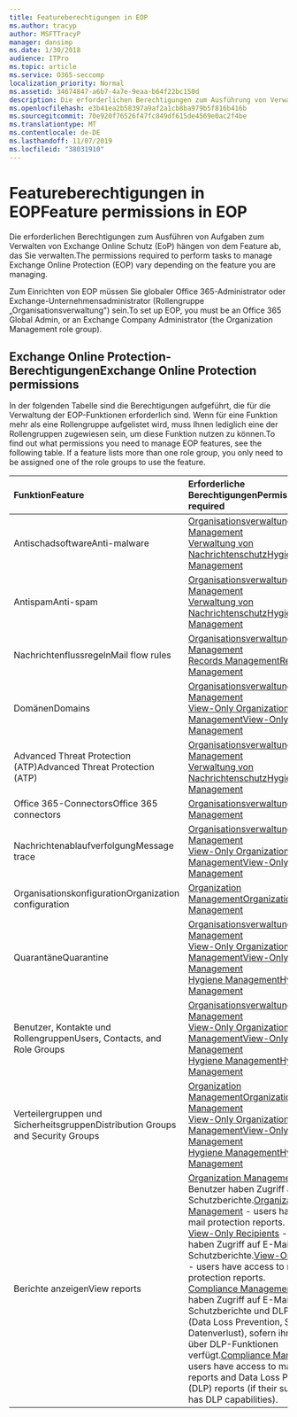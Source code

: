 ```yaml
---
title: Featureberechtigungen in EOP
ms.author: tracyp
author: MSFTTracyP
manager: dansimp
ms.date: 1/30/2018
audience: ITPro
ms.topic: article
ms.service: O365-seccomp
localization_priority: Normal
ms.assetid: 34674847-a6b7-4a7e-9eaa-b64f22bc150d
description: Die erforderlichen Berechtigungen zum Ausführung von Verwaltungsaufgaben für Microsoft Exchange Online Protection (EOP) variieren abhängig davon, welche Funktion verwaltet werden soll.
ms.openlocfilehash: e3b41ea2b58397a9af2a1cb8ba979b5f816b416b
ms.sourcegitcommit: 70e920f76526f47fc849df615de4569e0ac2f4be
ms.translationtype: MT
ms.contentlocale: de-DE
ms.lasthandoff: 11/07/2019
ms.locfileid: "38031910"
---
```

# <a name="feature-permissions-in-eop"></a><span data-ttu-id="9b57f-103">Featureberechtigungen in EOP</span><span class="sxs-lookup"><span data-stu-id="9b57f-103">Feature permissions in EOP</span></span>

<span data-ttu-id="9b57f-104">Die erforderlichen Berechtigungen zum Ausführen von Aufgaben zum Verwalten von Exchange Online Schutz (EoP) hängen von dem Feature ab, das Sie verwalten.</span><span class="sxs-lookup"><span data-stu-id="9b57f-104">The permissions required to perform tasks to manage Exchange Online Protection (EOP) vary depending on the feature you are managing.</span></span>

<span data-ttu-id="9b57f-105">Zum Einrichten von EOP müssen Sie globaler Office 365-Administrator oder Exchange-Unternehmensadministrator (Rollengruppe „Organisationsverwaltung") sein.</span><span class="sxs-lookup"><span data-stu-id="9b57f-105">To set up EOP, you must be an Office 365 Global Admin, or an Exchange Company Administrator (the Organization Management role group).</span></span>

## <a name="exchange-online-protection-permissions"></a><span data-ttu-id="9b57f-106">Exchange Online Protection-Berechtigungen</span><span class="sxs-lookup"><span data-stu-id="9b57f-106">Exchange Online Protection permissions</span></span>

<span data-ttu-id="9b57f-p101">In der folgenden Tabelle sind die Berechtigungen aufgeführt, die für die Verwaltung der EOP-Funktionen erforderlich sind. Wenn für eine Funktion mehr als eine Rollengruppe aufgelistet wird, muss Ihnen lediglich eine der Rollengruppen zugewiesen sein, um diese Funktion nutzen zu können.</span><span class="sxs-lookup"><span data-stu-id="9b57f-p101">To find out what permissions you need to manage EOP features, see the following table. If a feature lists more than one role group, you only need to be assigned one of the role groups to use the feature.</span></span>

|<span data-ttu-id="9b57f-109">**Funktion**</span><span class="sxs-lookup"><span data-stu-id="9b57f-109">**Feature**</span></span>|<span data-ttu-id="9b57f-110">**Erforderliche Berechtigungen**</span><span class="sxs-lookup"><span data-stu-id="9b57f-110">**Permissions required**</span></span>|
|:-----|:-----|
|<span data-ttu-id="9b57f-111">Antischadsoftware</span><span class="sxs-lookup"><span data-stu-id="9b57f-111">Anti-malware</span></span>|[<span data-ttu-id="9b57f-112">Organisationsverwaltung</span><span class="sxs-lookup"><span data-stu-id="9b57f-112">Organization Management</span></span>](https://technet.microsoft.com/library/0bfd21c1-86ac-4369-86b7-aeba386741c8.aspx) <br/> [<span data-ttu-id="9b57f-113">Verwaltung von Nachrichtenschutz</span><span class="sxs-lookup"><span data-stu-id="9b57f-113">Hygiene Management</span></span>](https://technet.microsoft.com/library/fc0a9ec2-9c3d-42f6-8442-8603fb29d464.aspx)|
|<span data-ttu-id="9b57f-114">Antispam</span><span class="sxs-lookup"><span data-stu-id="9b57f-114">Anti-spam</span></span>|[<span data-ttu-id="9b57f-115">Organisationsverwaltung</span><span class="sxs-lookup"><span data-stu-id="9b57f-115">Organization Management</span></span>](https://technet.microsoft.com/library/0bfd21c1-86ac-4369-86b7-aeba386741c8.aspx) <br/> [<span data-ttu-id="9b57f-116">Verwaltung von Nachrichtenschutz</span><span class="sxs-lookup"><span data-stu-id="9b57f-116">Hygiene Management</span></span>](https://technet.microsoft.com/library/fc0a9ec2-9c3d-42f6-8442-8603fb29d464.aspx)|
|<span data-ttu-id="9b57f-117">Nachrichtenflussregeln</span><span class="sxs-lookup"><span data-stu-id="9b57f-117">Mail flow rules</span></span>|[<span data-ttu-id="9b57f-118">Organisationsverwaltung</span><span class="sxs-lookup"><span data-stu-id="9b57f-118">Organization Management</span></span>](https://technet.microsoft.com/library/0bfd21c1-86ac-4369-86b7-aeba386741c8.aspx) <br/> [<span data-ttu-id="9b57f-119">Records Management</span><span class="sxs-lookup"><span data-stu-id="9b57f-119">Records Management</span></span>](https://technet.microsoft.com/library/0e0c95ce-6109-4591-b86d-c6cfd44d21f5.aspx)|
|<span data-ttu-id="9b57f-120">Domänen</span><span class="sxs-lookup"><span data-stu-id="9b57f-120">Domains</span></span>|[<span data-ttu-id="9b57f-121">Organisationsverwaltung</span><span class="sxs-lookup"><span data-stu-id="9b57f-121">Organization Management</span></span>](https://technet.microsoft.com/library/0bfd21c1-86ac-4369-86b7-aeba386741c8.aspx) <br/> [<span data-ttu-id="9b57f-122">View-Only Organization Management</span><span class="sxs-lookup"><span data-stu-id="9b57f-122">View-Only Organization Management</span></span>](https://technet.microsoft.com/library/c514c6d0-0157-4c52-9ec6-441d9a30f3df.aspx)|
|<span data-ttu-id="9b57f-123">Advanced Threat Protection (ATP)</span><span class="sxs-lookup"><span data-stu-id="9b57f-123">Advanced Threat Protection (ATP)</span></span>|[<span data-ttu-id="9b57f-124">Organisationsverwaltung</span><span class="sxs-lookup"><span data-stu-id="9b57f-124">Organization Management</span></span>](https://technet.microsoft.com/library/0bfd21c1-86ac-4369-86b7-aeba386741c8.aspx) <br/> [<span data-ttu-id="9b57f-125">Verwaltung von Nachrichtenschutz</span><span class="sxs-lookup"><span data-stu-id="9b57f-125">Hygiene Management</span></span>](https://technet.microsoft.com/library/fc0a9ec2-9c3d-42f6-8442-8603fb29d464.aspx)|
|<span data-ttu-id="9b57f-126">Office 365-Connectors</span><span class="sxs-lookup"><span data-stu-id="9b57f-126">Office 365 connectors</span></span>|[<span data-ttu-id="9b57f-127">Organisationsverwaltung</span><span class="sxs-lookup"><span data-stu-id="9b57f-127">Organization Management</span></span>](https://technet.microsoft.com/library/0bfd21c1-86ac-4369-86b7-aeba386741c8.aspx)|
|<span data-ttu-id="9b57f-128">Nachrichtenablaufverfolgung</span><span class="sxs-lookup"><span data-stu-id="9b57f-128">Message trace</span></span>|[<span data-ttu-id="9b57f-129">Organisationsverwaltung</span><span class="sxs-lookup"><span data-stu-id="9b57f-129">Organization Management</span></span>](https://technet.microsoft.com/library/0bfd21c1-86ac-4369-86b7-aeba386741c8.aspx) <br/> [<span data-ttu-id="9b57f-130">View-Only Organization Management</span><span class="sxs-lookup"><span data-stu-id="9b57f-130">View-Only Organization Management</span></span>](https://technet.microsoft.com/library/c514c6d0-0157-4c52-9ec6-441d9a30f3df.aspx)|
|<span data-ttu-id="9b57f-131">Organisationskonfiguration</span><span class="sxs-lookup"><span data-stu-id="9b57f-131">Organization configuration</span></span>|[<span data-ttu-id="9b57f-132">Organization Management</span><span class="sxs-lookup"><span data-stu-id="9b57f-132">Organization Management</span></span>](https://technet.microsoft.com/library/0bfd21c1-86ac-4369-86b7-aeba386741c8.aspx)|
|<span data-ttu-id="9b57f-133">Quarantäne</span><span class="sxs-lookup"><span data-stu-id="9b57f-133">Quarantine</span></span>|[<span data-ttu-id="9b57f-134">Organisationsverwaltung</span><span class="sxs-lookup"><span data-stu-id="9b57f-134">Organization Management</span></span>](https://technet.microsoft.com/library/0bfd21c1-86ac-4369-86b7-aeba386741c8.aspx) <br/> [<span data-ttu-id="9b57f-135">View-Only Organization Management</span><span class="sxs-lookup"><span data-stu-id="9b57f-135">View-Only Organization Management</span></span>](https://technet.microsoft.com/library/c514c6d0-0157-4c52-9ec6-441d9a30f3df.aspx) <br/> [<span data-ttu-id="9b57f-136">Hygiene Management</span><span class="sxs-lookup"><span data-stu-id="9b57f-136">Hygiene Management</span></span>](https://technet.microsoft.com/library/fc0a9ec2-9c3d-42f6-8442-8603fb29d464.aspx)|
|<span data-ttu-id="9b57f-137">Benutzer, Kontakte und Rollengruppen</span><span class="sxs-lookup"><span data-stu-id="9b57f-137">Users, Contacts, and Role Groups</span></span>|[<span data-ttu-id="9b57f-138">Organisationsverwaltung</span><span class="sxs-lookup"><span data-stu-id="9b57f-138">Organization Management</span></span>](https://technet.microsoft.com/library/0bfd21c1-86ac-4369-86b7-aeba386741c8.aspx) <br/> [<span data-ttu-id="9b57f-139">View-Only Organization Management</span><span class="sxs-lookup"><span data-stu-id="9b57f-139">View-Only Organization Management</span></span>](https://technet.microsoft.com/library/c514c6d0-0157-4c52-9ec6-441d9a30f3df.aspx) <br/> [<span data-ttu-id="9b57f-140">Hygiene Management</span><span class="sxs-lookup"><span data-stu-id="9b57f-140">Hygiene Management</span></span>](https://technet.microsoft.com/library/fc0a9ec2-9c3d-42f6-8442-8603fb29d464.aspx)|
|<span data-ttu-id="9b57f-141">Verteilergruppen und Sicherheitsgruppen</span><span class="sxs-lookup"><span data-stu-id="9b57f-141">Distribution Groups and Security Groups</span></span>|[<span data-ttu-id="9b57f-142">Organization Management</span><span class="sxs-lookup"><span data-stu-id="9b57f-142">Organization Management</span></span>](https://technet.microsoft.com/library/0bfd21c1-86ac-4369-86b7-aeba386741c8.aspx) <br/> [<span data-ttu-id="9b57f-143">View-Only Organization Management</span><span class="sxs-lookup"><span data-stu-id="9b57f-143">View-Only Organization Management</span></span>](https://technet.microsoft.com/library/c514c6d0-0157-4c52-9ec6-441d9a30f3df.aspx) <br/> [<span data-ttu-id="9b57f-144">Hygiene Management</span><span class="sxs-lookup"><span data-stu-id="9b57f-144">Hygiene Management</span></span>](https://technet.microsoft.com/library/fc0a9ec2-9c3d-42f6-8442-8603fb29d464.aspx)|
|<span data-ttu-id="9b57f-145">Berichte anzeigen</span><span class="sxs-lookup"><span data-stu-id="9b57f-145">View reports</span></span>|<span data-ttu-id="9b57f-146">[Organization Management](https://technet.microsoft.com/library/0bfd21c1-86ac-4369-86b7-aeba386741c8.aspx) - Benutzer haben Zugriff auf E-Mail-Schutzberichte.</span><span class="sxs-lookup"><span data-stu-id="9b57f-146">[Organization Management](https://technet.microsoft.com/library/0bfd21c1-86ac-4369-86b7-aeba386741c8.aspx) - users have access to mail protection reports.</span></span>  <br/> <span data-ttu-id="9b57f-147">[View-Only Recipients](https://technet.microsoft.com/library/37e66b92-81d3-412f-b7a9-e1bb8cbeb468.aspx) - Benutzer haben Zugriff auf E-Mail-Schutzberichte.</span><span class="sxs-lookup"><span data-stu-id="9b57f-147">[View-Only Recipients](https://technet.microsoft.com/library/37e66b92-81d3-412f-b7a9-e1bb8cbeb468.aspx) - users have access to mail protection reports.</span></span>  <br/> <span data-ttu-id="9b57f-148">[Compliance Management](https://technet.microsoft.com/library/b91b23a4-e9c7-4bd0-9ee3-ec5cb498da15.aspx) - Benutzer haben Zugriff auf E-Mail-Schutzberichte und DLP-Berichte (Data Loss Prevention, Schutz vor Datenverlust), sofern ihr Abonnement über DLP-Funktionen verfügt.</span><span class="sxs-lookup"><span data-stu-id="9b57f-148">[Compliance Management](https://technet.microsoft.com/library/b91b23a4-e9c7-4bd0-9ee3-ec5cb498da15.aspx) - users have access to mail protection reports and Data Loss Prevention (DLP) reports (if their subscription has DLP capabilities).</span></span>|

